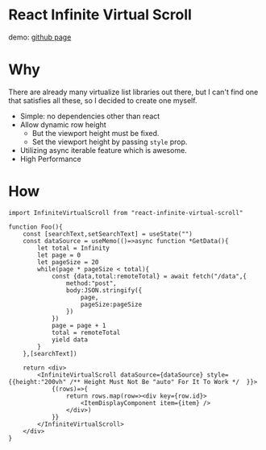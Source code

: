 # React Infinite Virtual Scroll

demo: [github page](https://buhichan.github.io/react-infinite-virtual-scroll/demo)

# Why

There are already many virtualize list libraries out there, but I can't find one that satisfies all these, so I decided to create one myself.

- Simple: no dependencies other than react
- Allow dynamic row height
    - But the viewport height must be fixed.
    - Set the viewport height by passing `style` prop.
- Utilizing async iterable feature which is awesome.
- High Performance

# How

```tsx
import InfiniteVirtualScroll from "react-infinite-virtual-scroll"

function Foo(){
    const [searchText,setSearchText] = useState("")
    const dataSource = useMemo(()=>async function *GetData(){
        let total = Infinity
        let page = 0
        let pageSize = 20
        while(page * pageSize < total){
            const {data,total:remoteTotal} = await fetch("/data",{
                method:"post",
                body:JSON.stringify({
                    page,
                    pageSize:pageSize
                })
            })
            page = page + 1
            total = remoteTotal
            yield data
        }
    },[searchText])

    return <div>
        <InfiniteVirtualScroll dataSource={dataSource} style={{height:"200vh" /** Height Must Not Be "auto" For It To Work */  }}>  
            {(rows)=>{
                return rows.map(row=><div key={row.id}>
                    <ItemDisplayComponent item={item} />
                </div>)
            }}
        </InfiniteVirtualScroll>
    </div>
}

```